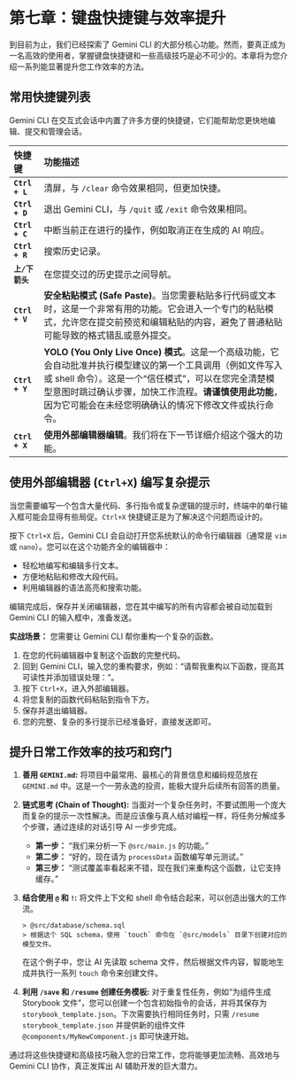 # 第七章：键盘快捷键与效率提升

到目前为止，我们已经探索了 Gemini CLI 的大部分核心功能。然而，要真正成为一名高效的使用者，掌握键盘快捷键和一些高级技巧是必不可少的。本章将为您介绍一系列能显著提升您工作效率的方法。

## 常用快捷键列表

Gemini CLI 在交互式会话中内置了许多方便的快捷键，它们能帮助您更快地编辑、提交和管理会话。

| 快捷键 | 功能描述 |
| :--- | :--- |
| **`Ctrl + L`** | 清屏，与 `/clear` 命令效果相同，但更加快捷。 |
| **`Ctrl + D`** | 退出 Gemini CLI，与 `/quit` 或 `/exit` 命令效果相同。 |
| **`Ctrl + C`** | 中断当前正在进行的操作，例如取消正在生成的 AI 响应。 |
| **`Ctrl + R`** | 搜索历史记录。 |
| **`上/下箭头`** | 在您提交过的历史提示之间导航。 |
| **`Ctrl + V`** | **安全粘贴模式 (Safe Paste)**。当您需要粘贴多行代码或文本时，这是一个非常有用的功能。它会进入一个专门的粘贴模式，允许您在提交前预览和编辑粘贴的内容，避免了普通粘贴可能导致的格式错乱或意外提交。 |
| **`Ctrl + Y`** | **YOLO (You Only Live Once) 模式**。这是一个高级功能，它会自动批准并执行模型建议的第一个工具调用（例如文件写入或 shell 命令）。这是一个“信任模式”，可以在您完全清楚模型意图时跳过确认步骤，加快工作流程。**请谨慎使用此功能**，因为它可能会在未经您明确确认的情况下修改文件或执行命令。 |
| **`Ctrl + X`** | **使用外部编辑器编辑**。我们将在下一节详细介绍这个强大的功能。 |

## 使用外部编辑器 (`Ctrl+X`) 编写复杂提示

当您需要编写一个包含大量代码、多行指令或复杂逻辑的提示时，终端中的单行输入框可能会显得有些局促。`Ctrl+X` 快捷键正是为了解决这个问题而设计的。

按下 `Ctrl+X` 后，Gemini CLI 会自动打开您系统默认的命令行编辑器（通常是 `vim` 或 `nano`）。您可以在这个功能齐全的编辑器中：
*   轻松地编写和编辑多行文本。
*   方便地粘贴和修改大段代码。
*   利用编辑器的语法高亮和搜索功能。

编辑完成后，保存并关闭编辑器，您在其中编写的所有内容都会被自动加载到 Gemini CLI 的输入框中，准备发送。

**实战场景：**
您需要让 Gemini CLI 帮你重构一个复杂的函数。
1.  在您的代码编辑器中复制这个函数的完整代码。
2.  回到 Gemini CLI，输入您的重构要求，例如：“请帮我重构以下函数，提高其可读性并添加错误处理：”。
3.  按下 `Ctrl+X`，进入外部编辑器。
4.  将您复制的函数代码粘贴到指令下方。
5.  保存并退出编辑器。
6.  您的完整、复杂的多行提示已经准备好，直接发送即可。

## 提升日常工作效率的技巧和窍门

1.  **善用 `GEMINI.md`:** 将项目中最常用、最核心的背景信息和编码规范放在 `GEMINI.md` 中。这是一个一劳永逸的投资，能极大提升后续所有回答的质量。

2.  **链式思考 (Chain of Thought):** 当面对一个复杂任务时，不要试图用一个庞大而复杂的提示一次性解决。而是应该像与真人结对编程一样，将任务分解成多个步骤，通过连续的对话引导 AI 一步步完成。
    *   **第一步：** “我们来分析一下 `@src/main.js` 的功能。”
    *   **第二步：** “好的，现在请为 `processData` 函数编写单元测试。”
    *   **第三步：** “测试覆盖率看起来不错，现在我们来重构这个函数，让它支持缓存。”

3.  **结合使用 `@` 和 `!`:** 将文件上下文和 shell 命令结合起来，可以创造出强大的工作流。
    ```
    > @src/database/schema.sql
    > 根据这个 SQL schema，使用 `touch` 命令在 `@src/models` 目录下创建对应的模型文件。
    ```
    在这个例子中，您让 AI 先读取 schema 文件，然后根据文件内容，智能地生成并执行一系列 `touch` 命令来创建文件。

4.  **利用 `/save` 和 `/resume` 创建任务模板:** 对于重复性任务，例如“为组件生成 Storybook 文件”，您可以创建一个包含初始指令的会话，并将其保存为 `storybook_template.json`。下次需要执行相同任务时，只需 `/resume storybook_template.json` 并提供新的组件文件 `@components/MyNewComponent.js` 即可快速开始。

通过将这些快捷键和高级技巧融入您的日常工作，您将能够更加流畅、高效地与 Gemini CLI 协作，真正发挥出 AI 辅助开发的巨大潜力。
